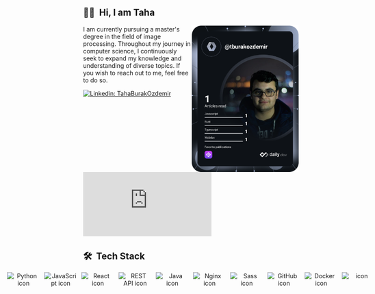 
<h2>👨‍💻 &nbsp;Hi, I am Taha</h2>
<a href="https://app.daily.dev/tburakozdemir"><img src="https://github.com/tburakozdemir/tburakozdemir/blob/master/devcard.svg" align=right width="250" alt="Taha Burak Özdemir's Dev Card"/></a>

<p style="max-width: 300px; word-wrap: break-word;">
  I am currently pursuing a master's degree in the field of image processing. Throughout my journey in computer science, I continuously seek to expand my knowledge and understanding of diverse topics. If you wish to reach out to me, feel free to do so.
</p>


[![Linkedin: TahaBurakOzdemir](https://img.shields.io/badge/-Taha%20Burak%20Özdemir-blue?style=flat-square&logo=Linkedin&logoColor=white&link=https://www.linkedin.com/in/taha-burak-ozdemir/)](https://www.linkedin.com/in/taha-burak-ozdemir/)
[![Gmail Badge](https://img.shields.io/badge/-Taha%20Burak%20Özdemir-c14438?style=flat&logo=Gmail&logoColor=white&link=mailto:tahaburakzdemir1@gmail.com)](mailto:tahaburakzdemir1@gmail.com)



<h2>🛠 &nbsp;Tech Stack</h2>
<div align="center" style="display: flex; justify-content: center; gap: 10px; align-items: center; width:100%">
    <img src="https://techstack-generator.vercel.app/python-icon.svg" alt="Python icon" width="77" height="77" />
    <img src="https://techstack-generator.vercel.app/js-icon.svg" alt="JavaScript icon" width="77" height="77" />
    <img src="https://techstack-generator.vercel.app/react-icon.svg" alt="React icon" width="77" height="77" />
    <img src="https://techstack-generator.vercel.app/restapi-icon.svg" alt="REST API icon" width="77" height="77" />
    <img src="https://techstack-generator.vercel.app/java-icon.svg" alt="Java icon" width="77" height="77" />
    <img src="https://techstack-generator.vercel.app/nginx-icon.svg" alt="Nginx icon" width="77" height="77" />
    <img src="https://techstack-generator.vercel.app/sass-icon.svg" alt="Sass icon" width="77" height="77" />
    <img src="https://techstack-generator.vercel.app/github-icon.svg" alt="GitHub icon" width="77" height="77" />
    <img src="https://techstack-generator.vercel.app/docker-icon.svg" alt="Docker icon" width="77" height="77" />    
    <img src="https://techstack-generator.vercel.app/mysql-icon.svg" alt="icon" width="77" height="77" />
</div>
